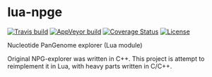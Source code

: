 lua-npge
========

[![Travis build][travis-badge]][travis-page]
[![AppVeyor build][appveyor-badge]][appveyor-page]
[![Coverage Status][coveralls-badge]][coveralls-page]
[![License][license-badge]][license-page]

Nucleotide PanGenome explorer (Lua module)

Original NPG-explorer was written in C++.
This project is attempt to reimplement it in Lua,
with heavy parts written in C/C++.

[travis-page]: https://travis-ci.org/npge/lua-npge
[travis-badge]: https://travis-ci.org/npge/lua-npge.png
[appveyor-page]: https://ci.appveyor.com/project/starius/lua-npge
[appveyor-badge]: https://ci.appveyor.com/api/projects/status/c8mkamcj42aaxbdo?svg=true
[coveralls-page]: https://coveralls.io/r/npge/lua-npge
[coveralls-badge]: https://coveralls.io/repos/npge/lua-npge/badge.png
[license-page]: LICENSE
[license-badge]: http://img.shields.io/badge/License-MIT-brightgreen.png
